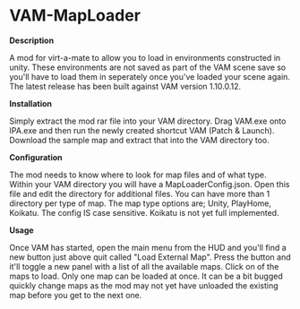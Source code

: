 # VAM-MapLoader
<b>Description</b> 

A mod for virt-a-mate to allow you to load in environments constructed in unity. These environments are not saved as part of the VAM scene save so you'll have to load them in seperately once you've loaded your scene again. The latest release has been built against VAM version 1.10.0.12.

<b>Installation</b> 

Simply extract the mod rar file into your VAM directory. Drag VAM.exe onto IPA.exe and then run the newly created shortcut VAM (Patch & Launch). Download the sample map and extract that into the VAM directory too.

<b>Configuration</b> 

The mod needs to know where to look for map files and of what type. Within your VAM directory you will have a MapLoaderConfig.json. Open this file and edit the directory for additional files. You can have more than 1 directory per type of map. The map type options are; Unity, PlayHome, Koikatu. The config IS case sensitive.  Koikatu is not yet full implemented.


<b>Usage</b> 

Once VAM has started, open the main menu from the HUD and you'll find a new button just above quit called "Load External Map". Press the button and it'll toggle a new panel with a list of all the available maps. Click on of the maps to load. Only one map can be loaded at once. It can be a bit bugged quickly change maps as the mod may not yet have unloaded the existing map before you get to the next one.
